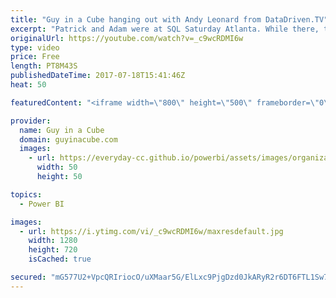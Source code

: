```yaml
---
title: "Guy in a Cube hanging out with Andy Leonard from DataDriven.TV"
excerpt: "Patrick and Adam were at SQL Saturday Atlanta. While there, they caught up with Andy Leonard from DataDriven.TV and participated in one of their podcasts. They did a Facebook live stream and posted this on their podcast channel. Adam had his camera equipment and also grabbed it. Here is the Guy in a"
originalUrl: https://youtube.com/watch?v=_c9wcRDMI6w
type: video
price: Free
length: PT8M43S
publishedDateTime: 2017-07-18T15:41:46Z
heat: 50

featuredContent: "<iframe width=\"800\" height=\"500\" frameborder=\"0\" src=\"https://www.youtube.com/embed/_c9wcRDMI6w\" allow=\"accelerometer; autoplay; encrypted-media; gyroscope; picture-in-picture\" allowfullscreen></iframe>"

provider:
  name: Guy in a Cube
  domain: guyinacube.com
  images:
    - url: https://everyday-cc.github.io/powerbi/assets/images/organizations/guyinacube.com-50x50.jpg
      width: 50
      height: 50

topics:
  - Power BI

images:
  - url: https://i.ytimg.com/vi/_c9wcRDMI6w/maxresdefault.jpg
    width: 1280
    height: 720
    isCached: true

secured: "mG577U2+VpcQRIriocO/uXMaar5G/ElLxc9PjgDzd0JkARyR2r6DT6FTL1Sw76E+ysJ0s1uVPxjjCi0rxmBp7YbzTndeYJF7RyAD1p4NvO87GI87yJnReve1amh0z1Miymtk3p9eqEK6CPaMwKv9wyXRtB0R2Q/lWHkFbrWgYMEjhvjBWkVvnQtWz8Cwc0ztddq5zM7eta3AM6ZFW32i44eBRQ1RIMNqhnfIJcpv50Lm6AyGtU7WRh5/QlrgTL6QVxxHPvgJzvsUxYyJq5TRSXbeAV2dv5I3YIuW6iIoUpy/aQAEUbAZcopayZqH/xFrrY8/KbHcqQNz/jpfuOKfEu7/mEnf7mzWoZ6LxjXNUXRRO2mFTlN9qXodEnE+ZoZRjoWrHNt52WNZ5Jui91qvTN23IUvua7Ps0DIhKVpeR0g=;tphtS/4VIL72qcXmDAPDnQ=="
---
```


